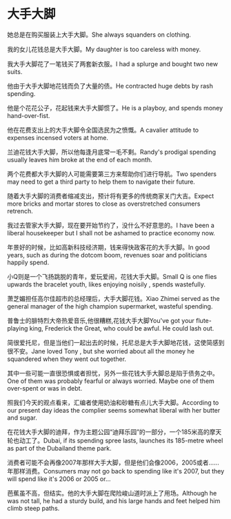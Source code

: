 # 大手大脚

<p><span class="chinese">她总是在购买服装上大手大脚。</span><span class="english">She always squanders on clothing.</span></p>

<p><span class="chinese">我的女儿花钱总是大手大脚。</span><span class="english">My daughter is too careless with money.</span></p>

<p><span class="chinese">我大手大脚花了一笔钱买了两套新衣服。</span><span class="english">I had a splurge and bought two new suits.</span></p>

<p><span class="chinese">他由于大手大脚地花钱而负了大量的债。</span><span class="english">He contracted huge debts by rash spending.</span></p>

<p><span class="chinese">他是个花花公子，花起钱来大手大脚惯了。</span><span class="english">He is a playboy, and spends money hand-over-fist.</span></p>

<p><span class="chinese">他在花费支出上的大手大脚令全国选民为之愤慨。</span><span class="english">A cavalier attitude to expenses incensed voters at home.</span></p>

<p><span class="chinese">兰迪花钱大手大脚，所以他每逢月底常一毛不剩。</span><span class="english">Randy's prodigal spending usually leaves him broke at the end of each month.</span></p>

<p><span class="chinese">两个花费都大手大脚的人可能需要第三方来帮助你们进行导航。</span><span class="english">Two spenders may need to get a third party to help them to navigate their future.</span></p>

<p><span class="chinese">随着大手大脚的消费者缩减支出，预计将有更多的传统商家关门大吉。</span><span class="english">Expect more bricks and mortar stores to close as overstretched consumers retrench.</span></p>

<p><span class="chinese">我过去管家大手大脚，现在要开始节约了，没什么不好意思的。</span><span class="english">I have been a liberal housekeeper but I shall not be ashamed to practice economy now.</span></p>

<p><span class="chinese">年景好的时候，比如高新科技经济期，钱来得快政客花的大手大脚。</span><span class="english">In good years, such as during the dotcom boom, revenues soar and politicians happily spend.</span></p>

<p><span class="chinese">小Q则是一个飞扬跳脱的青年，爱玩爱闹，花钱大手大脚。</span><span class="english">Small Q is one flies upwards the bracelet youth, likes enjoying noisily , spends wastefully.</span></p>

<p><span class="chinese">萧芝媚担任高尔佳超市的总经理后，大手大脚花钱。</span><span class="english">Xiao Zhimei served as the general manager of the high champion supermarket, wasteful spending.</span></p>

<p><span class="chinese">普鲁士的腓特烈大帝热爱音乐,他很糟糕,花钱大手大脚</span><span class="english">You've got your flute-playing king, Frederick the Great, who could be awful. He could lash out.</span></p>

<p><span class="chinese">简很爱托尼，但是当他们一起出去的时候，托尼总是大手大脚地花钱，这使简感到很不安。</span><span class="english">Jane loved Tony , but she worried about all the money he squandered when they went out together.</span></p>

<p><span class="chinese">其中一些可能一直很恐惧或者担忧，另外一些花钱大手大脚总是陷于债务之中。</span><span class="english">One of them was probably fearful or always worried. Maybe one of them over-spent or was in debt.</span></p>

<p><span class="chinese">照我们今天的观点看来，汇编者使用奶油和砂糖有点儿大手大脚。</span><span class="english">According to our present day ideas the complier seems somewhat liberal with her butter and sugar.</span></p>

<p><span class="chinese">在花钱大手大脚的迪拜，作为主题公园“迪拜乐园”的一部分，一个185米高的摩天轮也动工了。</span><span class="english">Dubai, if its spending spree lasts, launches its 185-metre wheel as part of the Dubailand theme park.</span></p>

<p><span class="chinese">消费者可能不会再像2007年那样大手大脚，但是他们会像2006，2005或者......年那样消费。</span><span class="english">Consumers may not go back to spending like it's 2007, but they will spend like it's 2006 or 2005 or...</span></p>

<p><span class="chinese">芭蕉虽不高，但结实。他的大手大脚在爬险峻山道时派上了用场。</span><span class="english">Although he was not tall, he had a sturdy build, and his large hands and feet helped him climb steep paths.</span></p>

